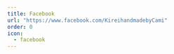 ```yaml
---
title: Facebook
url: "https://www.facebook.com/KireihandmadebyCami"
order: 0
icon:
  - facebook
---
```

